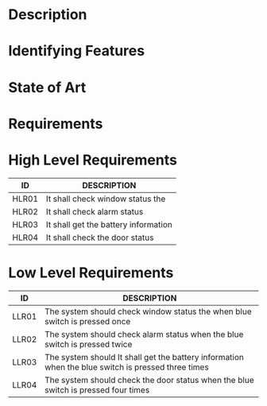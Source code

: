 # Description 



# Identifying Features


# State of Art


# Requirements


# High Level Requirements
 
|  ID                                        |      DESCRIPTION  |
|-------------------------------------------------------------|---
|  HLR01                                     |   It shall check window status the       |
|  HLR02                                     |  It shall check alarm status         |
|  HLR03                                     |  It shall get the battery information   |
|  HLR04                                    |  It shall check the door status     |

# Low Level Requirements

| ID                                      |    DESCRIPTION                |
|------------------------------------------------------------------------|-------
|LLR01                                    |   The system should  check window status the  when blue switch is pressed once   |
|LLR02                                    |   The system should  check alarm status   when the blue switch is pressed twice|
|LLR03                                    |   The system should  It shall get the battery information when the blue switch is pressed three times |
|LLR04                                    |   The system should check the door status when the blue switch is pressed four times |
